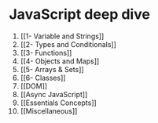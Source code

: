 #  JavaScript deep dive

1. [[1- Variable and Strings]]
2. [[2- Types and Conditionals]]
3. [[3- Functions]]
4. [[4- Objects and Maps]]
5. [[5- Arrays & Sets]]
6. [[6- Classes]]
7. [[DOM]]
8. [[Async JavaScript]]
9. [[Essentials Concepts]]
10. [[Miscellaneous]]
